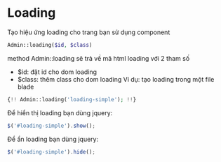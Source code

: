 # Loading
Tạo hiệu ứng loading cho trang bạn sử dụng component
```php
Admin::loading($id, $class)
```
method Admin::loading sẽ trả về mã html loading với 2 tham số
- $id: đặt id cho dom loading
- $class: thêm class cho dom loading
Ví dụ: tạo loading trong một file blade

```php
{!! Admin::loading('loading-simple'); !!}
```
Để hiển thị loading bạn dùng jquery:

```javascript
$('#loading-simple').show();
```

Để ẩn loading bạn dùng jquery:

```javascript
$('#loading-simple').hide();
```